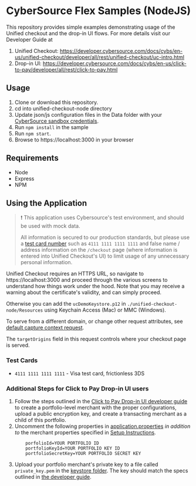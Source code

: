 # CyberSource Flex Samples (NodeJS)

This repository provides simple examples demonstrating usage of the Unified checkout and the drop-in UI flows.  For more details visit our Developer Guide at 

1. Unified Checkout: https://developer.cybersource.com/docs/cybs/en-us/unified-checkout/developer/all/rest/unified-checkout/uc-intro.html
2. Drop-in UI: https://developer.cybersource.com/docs/cybs/en-us/click-to-pay/developer/all/rest/click-to-pay.html

## Usage

1. Clone or download this repository.
2. cd into unified-checkout-node directory
3. Update json/js configuration files in the Data folder with your [CyberSource sandbox credentials](https://ebc2test.cybersource.com). 
4. Run ```npm install``` in the sample 
5. Run ```npm start```.
6. Browse to https://localhost:3000 in your browser

## Requirements

* Node
* Express
* NPM


## Using the Application

> ❗️ This application uses Cybersource's test environment, and should be used with mock data.
> 
> All information is secured to our production standards, but please use a [test card number](https://developer.cybersource.com/hello-world/testing-guide.html) such as `4111 1111 1111 1111`
> and false name / address information on the `/checkout` page (where information is entered into Unified Checkout's UI) to limit usage of any unnecessary personal information.
>
 
Unified Checkout requires an HTTPS URL, so navigate to https://localhost:3000 and proceed through the various screens to understand how things work under the hood. Note that you may receive a warning about the certificate's validity, and can simply proceed.

Otherwise you can add the `ucDemoKeystore.p12` in `./unified-checkout-node/Resources` using Keychain Access (Mac) or MMC (Windows).

To serve from a different domain, or change other request attributes, see [default capture context request](./unified-checkout-node/Data/default-uc-capture-context-request.json).

The `targetOrigins` field in this request controls where your checkout page is served.

### Test Cards

- `4111 1111 1111 1111` - Visa test card, frictionless 3DS

### Additional Steps for Click to Pay Drop-in UI users

1. Follow the steps outlined in the [Click to Pay Drop-in UI developer guide](https://developer.cybersource.com/docs/cybs/en-us/click-to-pay/developer/all/rest/click-to-pay.html) to
create a portfolio-level merchant with the proper configurations, upload a public encryption key, and create a transacting merchant as a child of this portfolio.
2. Uncomment the following properties in [application.properties](./Data/PortfolioConfiguration.js) _in addition to_ the merchant properties specified in [Setup Instructions](#setup-instructions).
    ```properties
		porfolioId=YOUR PORTFOLIO ID
		portfolioKeyId=YOUR PORTFOLIO KEY ID
		portfolioSecretKey=YOUR PORTFOLIO SECRET KEY
    ```
3. Upload your portfolio merchant's private key to a file called `private_key.pem` in the [keystore folder](./src/main/resources). The key should match the specs outlined in [the developer guide](https://developer.cybersource.com/docs/cybs/en-us/click-to-pay/developer/all/rest/click-to-pay/ctp-configuration-intro/uc-upload-encrypt-key-intro.html).